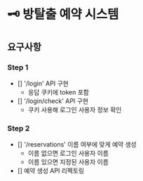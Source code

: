 # 🗝 방탈출 예약 시스템 

## 요구사항

### Step 1
- [] '/login' API 구현
  - 응답 쿠키에 token 포함
- [] '/login/check' API 구현
  - 쿠키 사용해 로그인 사용자 정보 확인

### Step 2
- [] '/reservations' 이름 여부에 맞게 예약 생성
  - 이름 없으면 로그인 사용자 이름
  - 이름 있으면 지정된 사용자 이름
- [] 예약 생성 API 리펙토링
